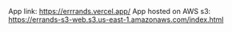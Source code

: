 App link: https://errrands.vercel.app/
App hosted on AWS s3: https://errands-s3-web.s3.us-east-1.amazonaws.com/index.html 
